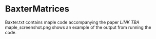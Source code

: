 # BaxterMatrices
Baxter.txt contains maple code accompanying the paper *LINK TBA*
maple_screenshot.png shows an example of the output from running the code.
